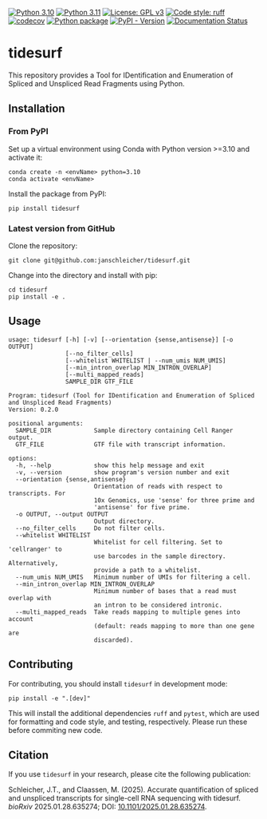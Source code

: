 [![Python 3.10](https://img.shields.io/badge/python-3.10-blue.svg)](https://www.python.org/downloads/release/python-31015/)
[![Python 3.11](https://img.shields.io/badge/python-3.11-blue.svg)](https://www.python.org/downloads/release/python-31110/)
[![License: GPL v3](https://img.shields.io/badge/License-GPLv3-blue.svg)](https://www.gnu.org/licenses/gpl-3.0)
[![Code style: ruff](https://img.shields.io/badge/code%20style-ruff-red)](https://github.com/astral-sh/ruff)
[![codecov](https://codecov.io/gh/janschleicher/tidesurf/branch/main/graph/badge.svg?token=dMenu3eZkX)](https://codecov.io/gh/janschleicher/tidesurf)
[![Python package](https://github.com/janschleicher/tidesurf/actions/workflows/python-package.yml/badge.svg?branch=main)](https://github.com/janschleicher/tidesurf/actions/workflows/python-package.yml)
[![PyPI - Version](https://img.shields.io/pypi/v/tidesurf)](https://pypi.org/project/tidesurf/)
[![Documentation Status](https://readthedocs.org/projects/tidesurf/badge/?version=latest)](https://tidesurf.readthedocs.io/latest/?badge=latest)

# tidesurf

This repository provides a Tool for IDentification and Enumeration of Spliced and Unspliced Read Fragments using Python.

## Installation

### From PyPI

Set up a virtual environment using Conda with Python version >=3.10 and activate it:

    conda create -n <envName> python=3.10
    conda activate <envName>

Install the package from PyPI:
    
    pip install tidesurf

### Latest version from GitHub

Clone the repository:

    git clone git@github.com:janschleicher/tidesurf.git

Change into the directory and install with pip:
    
    cd tidesurf
    pip install -e .

## Usage

```
usage: tidesurf [-h] [-v] [--orientation {sense,antisense}] [-o OUTPUT]
                [--no_filter_cells]
                [--whitelist WHITELIST | --num_umis NUM_UMIS]
                [--min_intron_overlap MIN_INTRON_OVERLAP]
                [--multi_mapped_reads]
                SAMPLE_DIR GTF_FILE

Program: tidesurf (Tool for IDentification and Enumeration of Spliced and Unspliced Read Fragments)
Version: 0.2.0

positional arguments:
  SAMPLE_DIR            Sample directory containing Cell Ranger output.
  GTF_FILE              GTF file with transcript information.

options:
  -h, --help            show this help message and exit
  -v, --version         show program's version number and exit
  --orientation {sense,antisense}
                        Orientation of reads with respect to transcripts. For
                        10x Genomics, use 'sense' for three prime and
                        'antisense' for five prime.
  -o OUTPUT, --output OUTPUT
                        Output directory.
  --no_filter_cells     Do not filter cells.
  --whitelist WHITELIST
                        Whitelist for cell filtering. Set to 'cellranger' to
                        use barcodes in the sample directory. Alternatively,
                        provide a path to a whitelist.
  --num_umis NUM_UMIS   Minimum number of UMIs for filtering a cell.
  --min_intron_overlap MIN_INTRON_OVERLAP
                        Minimum number of bases that a read must overlap with
                        an intron to be considered intronic.
  --multi_mapped_reads  Take reads mapping to multiple genes into account
                        (default: reads mapping to more than one gene are
                        discarded).
```

## Contributing

For contributing, you should install `tidesurf` in development mode:

    pip install -e ".[dev]"

This will install the additional dependencies `ruff` and `pytest`, which are used for formatting and code style, and testing, respectively.
Please run these before commiting new code.

## Citation

If you use `tidesurf` in your research, please cite the following publication:

Schleicher, J.T., and Claassen, M. (2025).
Accurate quantification of spliced and unspliced transcripts for single-cell RNA sequencing with tidesurf.
_bioRxiv_ 2025.01.28.635274; DOI: [10.1101/2025.01.28.635274](https://doi.org/10.1101/2025.01.28.635274).